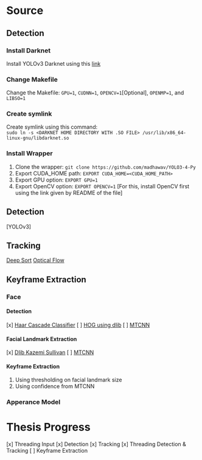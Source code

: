 # Source
## Detection

### Install Darknet
Install YOLOv3 Darknet using this [link](https://github.com/AlexeyAB/darknet)

### Change Makefile
Change the Makefile: `GPU=1`, `CUDNN=1`, `OPENCV=1`[Optional], `OPENMP=1`, and `LIBSO=1`

### Create symlink
Create symlink using this command:  
`sudo ln -s <DARKNET HOME DIRECTORY WITH .SO FILE> /usr/lib/x86_64-linux-gnu/libdarknet.so`

### Install Wrapper
1. Clone the wrapper:  `git clone https://github.com/madhawav/YOLO3-4-Py` 
2. Export CUDA_HOME path: `EXPORT CUDA_HOME=<CUDA_HOME_PATH>`
3. Export GPU option: `EXPORT GPU=1`
4. Export OpenCV option: `EXPORT OPENCV=1` [For this, install OpenCV first using the link given by README of the file]

## Detection
[YOLOv3]

## Tracking
[Deep Sort](https://github.com/nwojke/deep_sort)
[Optical Flow](TODO)

## Keyframe Extraction
### Face
#### Detection
[x] [Haar Cascade Classifier]()
[ ] [HOG using dlib]()
[ ] [MTCNN](TODO)

#### Facial Landmark Extraction
[x] [Dlib Kazemi Sullivan]()
[ ] [MTCNN](TODO)

#### Keyframe Extraction
1. Using thresholding on facial landmark size
2. Using confidence from MTCNN

### Apperance Model


# Thesis Progress

[x] Threading Input
[x] Detection
[x] Tracking
[x] Threading Detection & Tracking
[ ] Keyframe Extraction